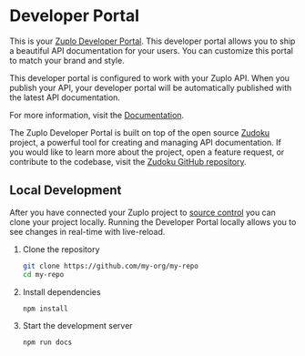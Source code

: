 # Developer Portal

This is your
[Zuplo Developer Portal](https://zuplo.com/docs/dev-portal/introduction). This
developer portal allows you to ship a beautiful API documentation for your
users. You can customize this portal to match your brand and style.

This developer portal is configured to work with your Zuplo API. When you
publish your API, your developer portal will be automatically published with the
latest API documentation.

For more information, visit the
[Documentation](https://zuplo.com/docs/dev-portal/introduction).

The Zuplo Developer Portal is built on top of the open source
[Zudoku](https://zudoku.dev) project, a powerful tool for creating and managing
API documentation. If you would like to learn more about the project, open a
feature request, or contribute to the codebase, visit the
[Zudoku GitHub repository](https://github.com/zuplo/zudoku).

## Local Development

After you have connected your Zuplo project to
[source control](https://zuplo.com/docs/articles/source-control) you can clone
your project locally. Running the Developer Portal locally allows you to see
changes in real-time with live-reload.

1. Clone the repository

   ```bash
   git clone https://github.com/my-org/my-repo
   cd my-repo
   ```

2. Install dependencies

   ```bash
   npm install
   ```

3. Start the development server

   ```bash
   npm run docs
   ```

